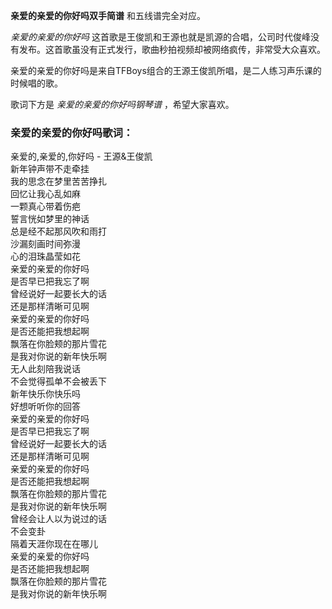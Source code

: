 

**亲爱的亲爱的你好吗双手简谱** 和五线谱完全对应。

_亲爱的亲爱的你好吗_ 这首歌是王俊凯和王源也就是凯源的合唱，公司时代俊峰没有发布。这首歌虽没有正式发行，歌曲秒拍视频却被网络疯传，非常受大众喜欢。

亲爱的亲爱的你好吗是来自TFBoys组合的王源王俊凯所唱，是二人练习声乐课的时候唱的歌。

歌词下方是 _亲爱的亲爱的你好吗钢琴谱_ ，希望大家喜欢。

### 亲爱的亲爱的你好吗歌词：

亲爱的,亲爱的,你好吗 - 王源&王俊凯  
新年钟声带不走牵挂  
我的思念在梦里苦苦挣扎  
回忆让我心乱如麻  
一颗真心带着伤疤  
誓言恍如梦里的神话  
总是经不起那风吹和雨打  
沙漏刻画时间弥漫  
心的泪珠晶莹如花  
亲爱的亲爱的你好吗  
是否早已把我忘了啊  
曾经说好一起要长大的话  
还是那样清晰可见啊  
亲爱的亲爱的你好吗  
是否还能把我想起啊  
飘落在你脸颊的那片雪花  
是我对你说的新年快乐啊  
无人此刻陪我说话  
不会觉得孤单不会被丢下  
新年快乐你快乐吗  
好想听听你的回答  
亲爱的亲爱的你好吗  
是否早已把我忘了啊  
曾经说好一起要长大的话  
还是那样清晰可见啊  
亲爱的亲爱的你好吗  
是否还能把我想起啊  
飘落在你脸颊的那片雪花  
是我对你说的新年快乐啊  
曾经会让人以为说过的话  
不会变卦  
隔着天涯你现在在哪儿  
亲爱的亲爱的你好吗  
是否还能把我想起啊  
飘落在你脸颊的那片雪花  
是我对你说的新年快乐啊

